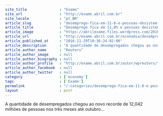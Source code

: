 ```yaml
---
site_title               : "Exame"
site_url                 : "http://exame.abril.com.br"
site_locale              : "pt_BR"
article_slug             : "desemprego-fica-em-11-8-e-pessoas-desistem-de-procurar-colocacao"
article_title            : "Desemprego fica em 11,8% e pessoas desistem de procurar colocação"
article_image            : "https://abrilexame.files.wordpress.com/2016/10/size_960_16_9_carteiras_de_trabalho.jpg?quality=70&strip=all&w=960"
article_url              : "http://exame.abril.com.br/economia/desemprego-fica-em-118-e-pessoas-desistem-de-procurar-colocacao/"
article_published_at     : "2016-11-29T10:36:24-02:00"
article_description      : "A quantidade de desempregados chegou ao novo recorde de 12,042 milhões de pessoas nos três meses até outubro..."
article_author_name      : "Reuters"
article_author_image     : null
article_author_biography : null
article_author_profile   : "http://exame.abril.com.br/autor/wpreuters/"
article_author_facebook  : null
article_author_twitter   : null
category                 : ['economy']
tags                     : ['Exame']
permalink                : "/:categories/desemprego-fica-em-11-8-e-pessoas-desistem-de-procurar-colocacao/"
layout                   : post
---
```


A quantidade de desempregados chegou ao novo recorde de 12,042 milhões de pessoas nos três meses até outubro...
